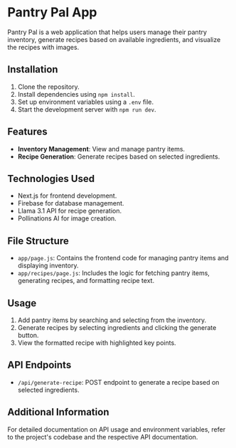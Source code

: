# Pantry Pal App

Pantry Pal is a web application that helps users manage their pantry inventory, generate recipes based on available ingredients, and visualize the recipes with images.

## Installation
1. Clone the repository.
2. Install dependencies using `npm install`.
3. Set up environment variables using a `.env` file.
4. Start the development server with `npm run dev`.

## Features
- **Inventory Management**: View and manage pantry items.
- **Recipe Generation**: Generate recipes based on selected ingredients.

## Technologies Used
- Next.js for frontend development.
- Firebase for database management.
- Llama 3.1 API for recipe generation.
- Pollinations AI for image creation.

## File Structure
- `app/page.js`: Contains the frontend code for managing pantry items and displaying inventory.
- `app/recipes/page.js`: Includes the logic for fetching pantry items, generating recipes, and formatting recipe text.

## Usage
1. Add pantry items by searching and selecting from the inventory.
2. Generate recipes by selecting ingredients and clicking the generate button.
3. View the formatted recipe with highlighted key points.

## API Endpoints
- `/api/generate-recipe`: POST endpoint to generate a recipe based on selected ingredients.

## Additional Information
For detailed documentation on API usage and environment variables, refer to the project's codebase and the respective API documentation.
